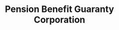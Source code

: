 ---
# This topic lives at
# https://digital.gov/topics/pension-benefit-guaranty-corporation

# Topic Title
title: "Pension Benefit Guaranty Corporation"

# description — keep it short and clear
summary: ""

# Weight
weight: 1

# For more information on managing topics,
# see https://github.com/GSA/digitalgov.gov/wiki/topics
---
